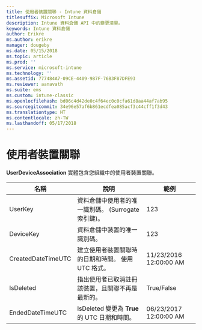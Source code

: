 ```yaml
---
title: 使用者裝置關聯 - Intune 資料倉儲
titlesuffix: Microsoft Intune
description: Intune 資料倉儲 API 中的變更清單。
keywords: Intune 資料倉儲
author: Erikre
ms.author: erikre
manager: dougeby
ms.date: 05/15/2018
ms.topic: article
ms.prod: ''
ms.service: microsoft-intune
ms.technology: ''
ms.assetid: 777484A7-09CE-4409-987F-76B3F87DFE93
ms.reviewer: aanavath
ms.suite: ems
ms.custom: intune-classic
ms.openlocfilehash: bd06c4d42de0c4f64ec0c0cfa61d8aa44af7ab95
ms.sourcegitcommit: 34e96e57af6b861ecdfea085acf3c44cff1f3d43
ms.translationtype: HT
ms.contentlocale: zh-TW
ms.lasthandoff: 05/17/2018
---
```

# <a name="user-device-association"></a>使用者裝置關聯

**UserDeviceAssociation** 實體包含您組織中的使用者裝置關聯。


|        名稱        |                                           說明                                            |        範例         |
|--------------------|--------------------------------------------------------------------------------------------------|------------------------|
|      UserKey       |              資料倉儲中使用者的唯一識別碼。 (Surrogate 索引鍵)。               |          123           |
|     DeviceKey      |                      資料倉儲中裝置的唯一識別碼。                      |          123           |
| CreatedDateTimeUTC |           建立使用者裝置關聯時的日期和時間。 使用 UTC 格式。           | 11/23/2016 12:00:00 AM |
|     IsDeleted      | 指出使用者已取消註冊該裝置，且關聯不再是最新的。 |       True/False       |
|  EndedDateTimeUTC  |              IsDeleted 變更為 <strong>True</strong> 的 UTC 日期和時間。               | 06/23/2017 12:00:00 AM |

